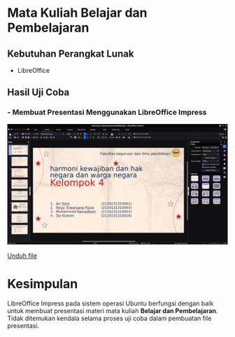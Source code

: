 # Mata Kuliah Belajar dan Pembelajaran
## Kebutuhan Perangkat Lunak
- LibreOffice

## Hasil Uji Coba
### - Membuat Presentasi Menggunakan LibreOffice Impress

![ppt](../matkul/img/Kewarganegaraan/ppt.png)

[Unduh file](../matkul/img/Kewarganegaraan/Kelompok_4_Kewarganegaraan(NEW).pptx)

# Kesimpulan
LibreOffice Impress pada sistem operasi Ubuntu berfungsi dengan baik untuk membuat presentasi materi mata kuliah **Belajar dan Pembelajaran**. Tidak ditemukan kendala selama proses uji coba dalam pembuatan file presentasi.